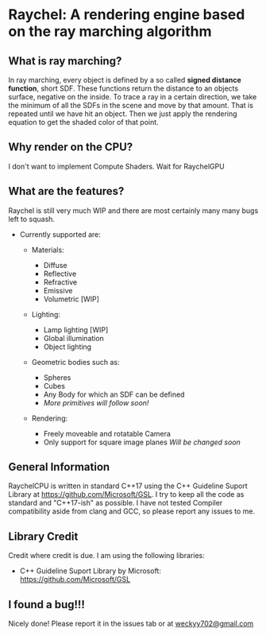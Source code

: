 <h1>Raychel: A rendering engine based on the ray marching algorithm</h1>

What is ray marching?
-
In ray marching, every object is defined by a so called **signed distance function**, short SDF.
These functions return the distance to an objects surface, negative on the inside.
To trace a ray in a certain direction, we take the minimum of all the SDFs in the scene and move by that amount. That is repeated until we have hit an object.
Then we just apply the rendering equation to get the shaded color of that point.

Why render on the CPU?
-
I don't want to implement Compute Shaders. Wait for RaychelGPU

What are the features?
-
Raychel is still very much WIP and there are most certainly many many bugs left to squash.
  * Currently supported are:
    * Materials:
      * Diffuse
      * Reflective
      * Refractive
      * Emissive
      * Volumetric [WIP]
    
    * Lighting:
      * Lamp lighting [WIP]
      * Global illumination
      * Object lighting

     * Geometric bodies such as:
        * Spheres
        * Cubes
        * Any Body for which an SDF can be defined
        * *More primitives will follow soon!*
     
     * Rendering:
       * Freely moveable and rotatable Camera
       * Only support for square image planes *Will be changed soon*
      
General Information
-
RaychelCPU is written in standard C++17 using the C++ Guideline Suport Library  at https://github.com/Microsoft/GSL.
I try to keep all the code as standard and "C++17-ish" as possible.
I have not tested Compiler compatibility aside from clang and GCC, so please report any issues to me.

Library Credit
-
Credit where credit is due. I am using the following libraries:
* C++ Guideline Suport Library by Microsoft: https://github.com/Microsoft/GSL

I found a bug!!!
-
Nicely done! Please report it in the issues tab or at weckyy702@gmail.com
